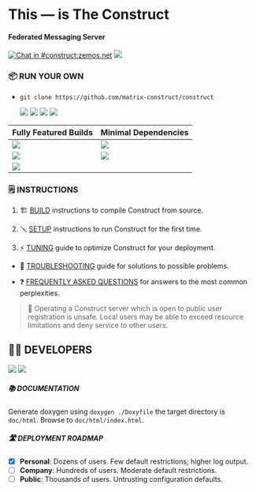 # This — is The **Construct**

#### Federated Messaging Server

[![Chat in #construct:zemos.net](https://img.shields.io/matrix/construct:zemos.net.svg?label=Chat%20in%20%23construct%3Azemos.net&logo=matrix&server_fqdn=matrix.org&style=for-the-badge&color=5965AF)](https://matrix.to/#/#construct:zemos.net) [![](https://img.shields.io/badge/License-BSD-5965AF.svg?label=%20license&style=for-the-badge)]()

### 📦 RUN YOUR OWN

- `git clone https://github.com/matrix-construct/construct`

	[![](https://img.shields.io/github/repo-size/matrix-construct/construct.svg?logo=GitHub&style=flat-square&color=5965AF)](https://github.com/matrix-construct/construct)
	[![](https://img.shields.io/github/languages/code-size/matrix-construct/construct.svg?logo=GitHub&style=flat-square&color=5965AF)](https://github.com/matrix-construct/construct)
	[![](https://img.shields.io/github/directory-file-count/matrix-construct/construct.svg?type=dir&label=directories&logo=GitHub&style=flat-square&color=5965AF)](https://github.com/matrix-construct/construct)
	[![](https://img.shields.io/github/directory-file-count/matrix-construct/construct.svg?type=file&label=files&logo=GitHub&style=flat-square&color=5965AF)](https://github.com/matrix-construct/construct)

| Fully Featured Builds | Minimal Dependencies |
|:---|:---|
| [![](https://img.shields.io/docker/image-size/jevolk/construct/alpine-3.16-full-built-clang-amd64.svg?logoWidth=25&label=alpine%203.16%20clang%20amd64&logo=Docker&style=flat-square&color=5965AF)](https://registry.hub.docker.com/r/jevolk/construct/tags) | [![](https://img.shields.io/docker/image-size/jevolk/construct/alpine-3.16-base-built-clang-amd64.svg?logoWidth=25&label=alpine%203.16%20clang%20amd64&logo=Docker&style=flat-square&color=5965AF)](https://registry.hub.docker.com/r/jevolk/construct/tags)
| [![](https://img.shields.io/docker/image-size/jevolk/construct/alpine-3.16-full-built-gcc-amd64.svg?logoWidth=25&label=alpine%203.16%20gcc%20amd64&logo=Docker&style=flat-square&color=5965AF)](https://registry.hub.docker.com/r/jevolk/construct/tags) | [![](https://img.shields.io/docker/image-size/jevolk/construct/alpine-3.16-base-built-gcc-amd64.svg?logoWidth=25&label=alpine%203.16%20gcc%20amd64&logo=Docker&style=flat-square&color=5965AF)](https://registry.hub.docker.com/r/jevolk/construct/tags)
| [![](https://img.shields.io/docker/image-size/jevolk/construct/ubuntu-22.04-built.svg?logoWidth=25&label=ubuntu%2022.04%20amd64&logo=Docker&style=flat-square&color=5965AF)](https://registry.hub.docker.com/r/jevolk/construct/tags) | |

### 🗒️ INSTRUCTIONS

1. 🏗️  [BUILD](https://github.com/matrix-construct/construct/wiki/BUILD) instructions to compile Construct from source.

2. 🪛 [SETUP](https://github.com/matrix-construct/construct/wiki/SETUP) instructions to run Construct for the first time.

3. ⚡ [TUNING](https://github.com/matrix-construct/construct/wiki/TUNING) guide to optimize Construct for your deployment.

- 🙋 [TROUBLESHOOTING](https://github.com/matrix-construct/construct/wiki/Troubleshooting-problems) guide for solutions to possible problems.

- ❓ [FREQUENTLY ASKED QUESTIONS](https://github.com/matrix-construct/construct/wiki/FAQ) for answers to the most common perplexities.

>🛑 Operating a Construct server which is open to public user registration is unsafe. Local users may be able to exceed resource limitations and deny service to other users.

## 👷‍♀️ DEVELOPERS

[![](https://img.shields.io/badge/PRs-welcome-8891CD.svg?label=contributions)]() [![](https://ci.appveyor.com/api/projects/status/qck2bpb57704jmtf?svg=true&style=for-the-badge)]()

##### 📚 DOCUMENTATION

Generate doxygen using `doxygen ./Doxyfile` the target directory is `doc/html`.
Browse to `doc/html/index.html`.

##### 🛣️ DEPLOYMENT ROADMAP

- [x] **Personal**: Dozens of users. Few default restrictions; higher log output.
- [ ] **Company**: Hundreds of users. Moderate default restrictions.
- [ ] **Public**: Thousands of users. Untrusting configuration defaults.
